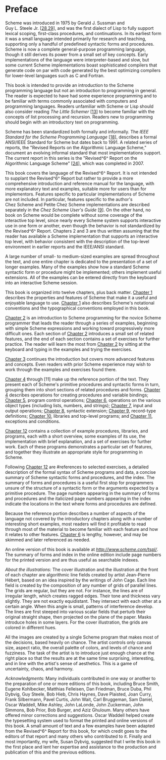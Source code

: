 Preface
=======

Scheme was introduced in 1975 by Gerald J. Sussman and
Guy L. Steele Jr. [[28](#references),[29](#references)],
and was the first dialect of Lisp to fully support lexical scoping,
first-class procedures, and continuations. In its earliest form it was a
small language intended primarily for research and teaching, supporting
only a handful of predefined syntactic forms and procedures. Scheme is
now a complete general-purpose programming language, though it still
derives its power from a small set of key concepts. Early
implementations of the language were interpreter-based and slow, but
some current Scheme implementations boast sophisticated compilers that
generate code on par with code generated by the best optimizing
compilers for lower-level languages such as C and Fortran.

This book is intended to provide an introduction to the Scheme
programming language but not an introduction to programming in general.
The reader is expected to have had some experience programming and to be
familiar with terms commonly associated with computers and programming
languages. Readers unfamiliar with Scheme or Lisp should also consider
reading *The Little Schemer* [[13](#references)] to become
familiar with the concepts of list processing and recursion. Readers new
to programming should begin with an introductory text on programming.

Scheme has been standardized both formally and informally. The *IEEE
Standard for the Scheme Programming
Language* [[18](#references)], describes a formal ANSI/IEEE
Standard for Scheme but dates back to 1991. A related series of reports,
the "Revised Reports on the Algorithmic Language Scheme," document an
evolving informal standard that most implementations support. The
current report in this series is the "Revised^6^ Report on the
Algorithmic Language Scheme" [[24](#references)], which was
completed in 2007.

This book covers the language of the Revised^6^ Report. It is not
intended to supplant the Revised^6^ Report but rather to provide a more
comprehensive introduction and reference manual for the language, with
more explanatory text and examples, suitable more for users than for
implementors. Features specific to particular implementations of Scheme
are not included. In particular, features specific to the author's
Chez Scheme and Petite Chez Scheme implementations are described
separately in the *Chez Scheme User's
Guide* [[9](#references)]. On the other hand, no book on
Scheme would be complete without some coverage of the interactive top
level, since nearly every Scheme system supports interactive use in one
form or another, even though the behavior is not standardized by the
Revised^6^ Report. Chapters 2 and 3 are thus written assuming that the
reader has available a Scheme implementation that supports an
interactive top level, with behavior consistent with the description of
the top-level environment in earlier reports and the IEEE/ANSI standard.

A large number of small- to medium-sized examples are spread throughout
the text, and one entire chapter is dedicated to the presentation of a
set of longer examples. Many of the examples show how a standard Scheme
syntactic form or procedure might be implemented; others implement
useful extensions. All of the examples can be entered directly from the
keyboard into an interactive Scheme session.

This book is organized into twelve chapters, plus back matter.
[Chapter 1] describes the properties and features of
Scheme that make it a useful and enjoyable language to use.
[Chapter 1] also describes Scheme's notational
conventions and the typographical conventions employed in this book.

[Chapter 2] is an introduction to Scheme programming for
the novice Scheme programmer that leads the reader through a series of
examples, beginning with simple Scheme expressions and working toward
progressively more difficult ones. Each section of
[Chapter 2] introduces a small set of related features,
and the end of each section contains a set of exercises for further
practice. The reader will learn the most from [Chapter 2]
by sitting at the keyboard and typing in the examples and trying the
exercises.

[Chapter 3] continues the introduction but covers more
advanced features and concepts. Even readers with prior Scheme
experience may wish to work through the examples and exercises found
there.

[Chapter 4] through [11] make
up the reference portion of the text. They present each of Scheme's
primitive procedures and syntactic forms in turn, grouping them into
short sections of related procedures and forms.
[Chapter 4] describes operations for creating
procedures and variable bindings; [Chapter 5], program
control operations; [Chapter 6], operations on the
various object types (including lists, numbers, and strings);
[Chapter 7], input and output operations;
[Chapter 8], syntactic extension;
[Chapter 9], record-type definitions;
[Chapter 10], libraries and top-level programs; and
[Chapter 11], exceptions and conditions.

[Chapter 12] contains a collection of example
procedures, libraries, and programs, each with a short overview, some
examples of its use, the implementation with brief explanation, and a
set of exercises for further work. Each of these programs demonstrates a
particular set of features, and together they illustrate an appropriate
style for programming in Scheme.

Following [Chapter 12] are #references to selected exercises, a detailed description of the
formal syntax of Scheme programs and data, a concise summary of Scheme
syntactic forms and procedures, and the index. The summary of forms and
procedures is a useful first stop for programmers unsure of the
structure of a syntactic form or the arguments expected by a primitive
procedure. The page numbers appearing in the summary of forms and
procedures and the italicized page numbers appearing in the index
indicate the locations in the text where forms and procedures are
defined.

Because the reference portion describes a number of aspects of the
language not covered by the introductory chapters along with a number of
interesting short examples, most readers will find it profitable to read
through most of the material to become familiar with each feature and
how it relates to other features. [Chapter 6] is
lengthy, however, and may be skimmed and later referenced as needed.

An online version of this book is available at
*<http://www.scheme.com/tspl/>*. The summary of forms and index in the
online edition include page numbers for the printed version and are thus
useful as searchable indexes.

*About the illustrations:* The cover illustration and the illustration
at the front of each chapter are algorithmic line fields created by
artist Jean-Pierre Hébert, based on an idea inspired by the writings of
John Cage. Each line field is created by the composition of any number
of grids of parallel lines. The grids are regular, but they are not. For
instance, the lines are of irregular length, which creates ragged edges.
Their tone and thickness vary slightly. They are not exactly
equidistant. They intersect with each other at a certain angle. When
this angle is small, patterns of interference develop. The lines are
first steeped into various scalar fields that perturb their original
straight shape, then projected on the plane of the paper. Masks
introduce holes in some layers. For the cover illustration, the grids
are colored in different hues.

All the images are created by a single Scheme program that makes most of
the decisions, based heavily on chance. The artist controls only canvas
size, aspect ratio, the overall palette of colors, and levels of chance
and fuzziness. The task of the artist is to introduce just enough chance
at the right place so that the results are at the same time surprising,
interesting, and in line with the artist's sense of aesthetics. This is
a game of uncertainty, chaos, and harmony.

*Acknowledgments:* Many individuals contributed in one way or another to
the preparation of one or more editions of this book, including Bruce
Smith, Eugene Kohlbecker, Matthias Felleisen, Dan Friedman, Bruce Duba,
Phil Dybvig, Guy Steele, Bob Hieb, Chris Haynes, Dave Plaisted, Joan
Curry, Frank Silbermann, Pavel Curtis, John Wait, Carl Bruggeman, Sam
Daniel, Oscar Waddell, Mike Ashley, John LaLonde, John Zuckerman, John
Simmons, Bob Prior, Bob Burger, and Aziz Ghuloum. Many others have
offered minor corrections and suggestions. Oscar Waddell helped create
the typesetting system used to format the printed and online versions of
this book. A small amount of text and a few examples have been adapted
from the Revised^6^ Report for this book, for which credit goes to the
editors of that report and many others who contributed to it. Finally
and most importantly, my wife, Susan Dybvig, suggested that I write this
book in the first place and lent her expertise and assistance to the
production and publication of this and the previous editions.

[Chapter 1]: #chapter-1.-introduction
[Chapter 2]: #chapter-2.-getting-started
[Chapter 3]: #chapter-3.-going-further
[Chapter 4]: #chapter-4.-procedures-and-variable-bindings
[Chapter 5]: #chapter-5.-control-operations
[Chapter 6]: #chapter-6.-operations-on-objects
[Chapter 7]: #chapter-7.-input-and-output
[Chapter 8]: #chapter-8.-syntactic-extension
[Chapter 9]: #chapter-9.-records
[Chapter 10]: #chapter-chapter-10.-libraries-and-top-level-programs
[Chapter 11]: #chapter-11.-exceptions-and-conditions
[Chapter 12]: #chapter-12.-extended-examples
